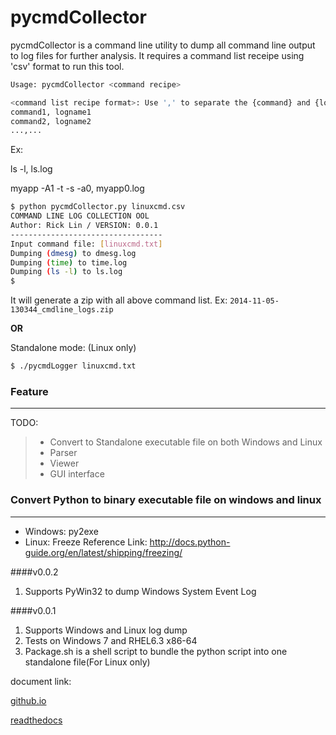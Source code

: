 pycmdCollector
===============

pycmdCollector is a command line utility to dump all command line output to log files for further analysis.
It requires a command list receipe using 'csv' format to run this tool.

```bash
Usage: pycmdCollector <command recipe>

<command list recipe format>: Use ',' to separate the {command} and {logfile}
command1, logname1
command2, logname2
...,...
```

Ex:

ls -l, ls.log

myapp -A1 -t -s -a0, myapp0.log


```bash
$ python pycmdCollector.py linuxcmd.csv
COMMAND LINE LOG COLLECTION OOL
Author: Rick Lin / VERSION: 0.0.1
----------------------------------
Input command file: [linuxcmd.txt]
Dumping (dmesg) to dmesg.log
Dumping (time) to time.log
Dumping (ls -l) to ls.log
$
```

It will generate a zip with all above command list.
Ex: `2014-11-05-130344_cmdline_logs.zip`

**OR**

Standalone mode: (Linux only)

```bash
$ ./pycmdLogger linuxcmd.txt
```

### Feature
-----------
TODO:
>- Convert to Standalone executable file on both Windows and Linux
>- Parser
>- Viewer
>- GUI interface


### Convert Python to binary executable file on windows and linux
-------
- Windows: py2exe
- Linux: Freeze
Reference Link: http://docs.python-guide.org/en/latest/shipping/freezing/


####v0.0.2

 1. Supports PyWin32 to dump Windows System Event Log

####v0.0.1

 1. Supports Windows and Linux log dump
 2. Tests on Windows 7 and RHEL6.3 x86-64
 3. Package.sh is a shell script to bundle the python script into one standalone file(For Linux only)

document link:

[github.io](http://rickhau.github.io/pycmdCollector)

[readthedocs](http://pycmdcollector.readthedocs.org)
